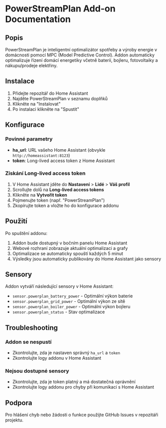 # PowerStreamPlan Add-on Documentation

## Popis

PowerStreamPlan je inteligentní optimalizátor spotřeby a výroby energie v domácnosti pomocí MPC (Model Predictive Control). Addon automaticky optimalizuje řízení domácí energetiky včetně baterií, bojleru, fotovoltaiky a nákupu/prodeje elektřiny.

## Instalace

1. Přidejte repozitář do Home Assistant
2. Najděte PowerStreamPlan v seznamu doplňků
3. Klikněte na "Instalovat"
4. Po instalaci klikněte na "Spustit"

## Konfigurace

### Povinné parametry

- **ha_url**: URL vašeho Home Assistant (obvykle `http://homeassistant:8123`)
- **token**: Long-lived access token z Home Assistant

### Získání Long-lived access token

1. V Home Assistant jděte do **Nastavení** > **Lidé** > **Váš profil**
2. Scrollujte dolů na **Long-lived access tokens**
3. Klikněte na **Vytvořit token**
4. Pojmenujte token (např. "PowerStreamPlan")
5. Zkopírujte token a vložte ho do konfigurace addonu

## Použití

Po spuštění addonu:

1. Addon bude dostupný v bočním panelu Home Assistant
2. Webové rozhraní zobrazuje aktuální optimalizaci a grafy
3. Optimalizace se automaticky spouští každých 5 minut
4. Výsledky jsou automaticky publikovány do Home Assistant jako sensory

## Sensory

Addon vytváří následující sensory v Home Assistant:

- `sensor.powerplan_battery_power` - Optimální výkon baterie
- `sensor.powerplan_grid_power` - Optimální výkon ze sítě
- `sensor.powerplan_boiler_power` - Optimální výkon bojleru
- `sensor.powerplan_status` - Stav optimalizace

## Troubleshooting

### Addon se nespustí

- Zkontrolujte, zda je nastaven správný `ha_url` a `token`
- Zkontrolujte logy addonu v Home Assistant

### Nejsou dostupné sensory

- Zkontrolujte, zda je token platný a má dostatečná oprávnění
- Zkontrolujte logy addonu pro chyby při komunikaci s Home Assistant

## Podpora

Pro hlášení chyb nebo žádosti o funkce použijte GitHub Issues v repozitáři projektu.

